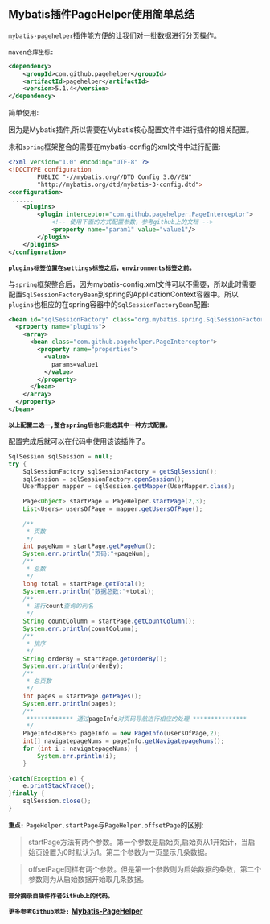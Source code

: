 ## Mybatis插件PageHelper使用简单总结

`mybatis-pagehelper`插件能方便的让我们对一批数据进行分页操作。

`maven仓库坐标:`

```xml
<dependency>
    <groupId>com.github.pagehelper</groupId>
    <artifactId>pagehelper</artifactId>
    <version>5.1.4</version>
</dependency>
```

简单使用:

因为是Mybatis插件,所以需要在Mybatis核心配置文件中进行插件的相关配置。

未和`spring`框架整合的需要在mybatis-config的xml文件中进行配置:

```xml
<?xml version="1.0" encoding="UTF-8" ?>
<!DOCTYPE configuration
        PUBLIC "-//mybatis.org//DTD Config 3.0//EN"
        "http://mybatis.org/dtd/mybatis-3-config.dtd">
<configuration>
 ......
	<plugins>
		<plugin interceptor="com.github.pagehelper.PageInterceptor">
			<!-- 使用下面的方式配置参数，参考github上的文档 -->
        	<property name="param1" value="value1"/>
		</plugin>
	</plugins>
</configuration>
```

**`plugins标签位置在settings标签之后，environments标签之前。`**

与`spring`框架整合后，因为mybatis-config.xml文件可以不需要，所以此时需要配置`SqlSessionFactoryBean`到spring的ApplicationContext容器中。所以`plugins`也相应的在spring容器中的`SqlSessionFactoryBean`配置:

```xml
<bean id="sqlSessionFactory" class="org.mybatis.spring.SqlSessionFactoryBean">
  <property name="plugins">
    <array>
      <bean class="com.github.pagehelper.PageInterceptor">
        <property name="properties">
          <value>
            params=value1
          </value>
        </property>
      </bean>
    </array>
  </property>
</bean>
```

**`以上配置二选一,整合spring后也只能选其中一种方式配置。`**

配置完成后就可以在代码中使用该该插件了。

```java
SqlSession sqlSession = null;
try {
	SqlSessionFactory sqlSessionFactory = getSqlSession();
	sqlSession = sqlSessionFactory.openSession();
	UserMapper mapper = sqlSession.getMapper(UserMapper.class);
	
	Page<Object> startPage = PageHelper.startPage(2,3);
	List<Users> usersOfPage = mapper.getUsersOfPage();
	
	/**
	 * 页数
	 */
	int pageNum = startPage.getPageNum();
	System.err.println("页码:"+pageNum);
	/**
	 * 总数
	 */
	long total = startPage.getTotal();
	System.err.println("数据总数:"+total);
	/**
     * 进行count查询的列名
     */
	String countColumn = startPage.getCountColumn();
	System.err.println(countColumn);
	/**
     * 排序
     */
	String orderBy = startPage.getOrderBy();
	System.err.println(orderBy);
	/**
     * 总页数
     */
	int pages = startPage.getPages();
	System.err.println(pages);
	/**
     ************* 通过pageInfo对页码导航进行相应的处理 ***************
     */
	PageInfo<Users> pageInfo = new PageInfo(usersOfPage,2);
	int[] navigatepageNums = pageInfo.getNavigatepageNums();
	for (int i : navigatepageNums) {
		System.err.println(i);
	}
	
}catch(Exception e) {
	e.printStackTrace();
}finally {
	sqlSession.close();
}
```

**`重点:`** `PageHelper.startPage`与`PageHelper.offsetPage`的区别: 

> startPage方法有两个参数。第一个参数是启始页,启始页从1开始计，当启始页设置为0时默认为1。第二个参数为一页显示几条数据。

> offsetPage同样有两个参数。但是第一个参数则为启始数据的条数，第二个参数则为从启始数据开始取几条数据。

**`部分摘录自插件作者GitHub上的代码。`**

**`更多参考Github地址:`** **[Mybatis-PageHelper](https://github.com/pagehelper/Mybatis-PageHelper)**